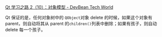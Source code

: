 [Qt 学习之路 2（10）：对象模型 - DevBean Tech World](https://www.devbean.net/2012/09/qt-study-road-2-objects-model/)

Qt 保证的是，任何对象树中的 `QObject`对象 delete 的时候，如果这个对象有 parent，则自动将其从 parent 的`children()`列表中删除；如果有孩子，则自动 delete 每一个孩子。